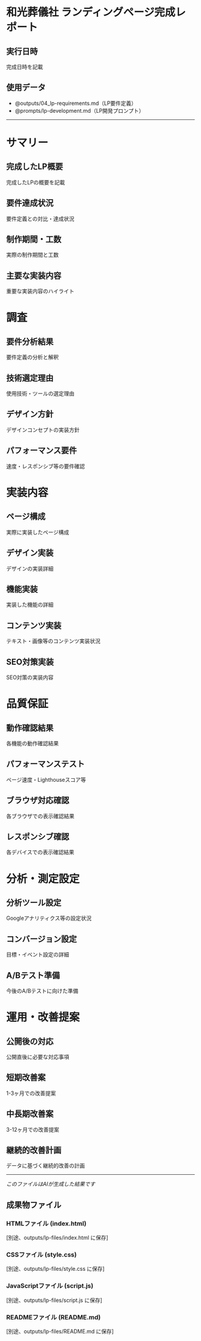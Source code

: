 # 和光葬儀社 ランディングページ完成レポート

## 実行日時
<!-- TODO_EXECUTION_DATE -->
完成日時を記載
<!-- /TODO_EXECUTION_DATE -->

## 使用データ
- @outputs/04_lp-requirements.md（LP要件定義）
- @prompts/lp-development.md（LP開発プロンプト）

---

# サマリー

## 完成したLP概要
<!-- TODO_LP_OVERVIEW -->
完成したLPの概要を記載
<!-- /TODO_LP_OVERVIEW -->

## 要件達成状況
<!-- TODO_REQUIREMENTS_STATUS -->
要件定義との対比・達成状況
<!-- /TODO_REQUIREMENTS_STATUS -->

## 制作期間・工数
<!-- TODO_PRODUCTION_PERIOD -->
実際の制作期間と工数
<!-- /TODO_PRODUCTION_PERIOD -->

## 主要な実装内容
<!-- TODO_MAIN_IMPLEMENTATIONS -->
重要な実装内容のハイライト
<!-- /TODO_MAIN_IMPLEMENTATIONS -->

# 調査

## 要件分析結果
<!-- TODO_REQUIREMENTS_ANALYSIS -->
要件定義の分析と解釈
<!-- /TODO_REQUIREMENTS_ANALYSIS -->

## 技術選定理由
<!-- TODO_TECHNOLOGY_SELECTION -->
使用技術・ツールの選定理由
<!-- /TODO_TECHNOLOGY_SELECTION -->

## デザイン方針
<!-- TODO_DESIGN_POLICY -->
デザインコンセプトの実装方針
<!-- /TODO_DESIGN_POLICY -->

## パフォーマンス要件
<!-- TODO_PERFORMANCE_REQUIREMENTS -->
速度・レスポンシブ等の要件確認
<!-- /TODO_PERFORMANCE_REQUIREMENTS -->

# 実装内容

## ページ構成
<!-- TODO_PAGE_IMPLEMENTATION -->
実際に実装したページ構成
<!-- /TODO_PAGE_IMPLEMENTATION -->

## デザイン実装
<!-- TODO_DESIGN_IMPLEMENTATION -->
デザインの実装詳細
<!-- /TODO_DESIGN_IMPLEMENTATION -->

## 機能実装
<!-- TODO_FEATURE_IMPLEMENTATION -->
実装した機能の詳細
<!-- /TODO_FEATURE_IMPLEMENTATION -->

## コンテンツ実装
<!-- TODO_CONTENT_IMPLEMENTATION -->
テキスト・画像等のコンテンツ実装状況
<!-- /TODO_CONTENT_IMPLEMENTATION -->

## SEO対策実装
<!-- TODO_SEO_IMPLEMENTATION -->
SEO対策の実装内容
<!-- /TODO_SEO_IMPLEMENTATION -->

# 品質保証

## 動作確認結果
<!-- TODO_FUNCTIONAL_TEST -->
各機能の動作確認結果
<!-- /TODO_FUNCTIONAL_TEST -->

## パフォーマンステスト
<!-- TODO_PERFORMANCE_TEST -->
ページ速度・Lighthouseスコア等
<!-- /TODO_PERFORMANCE_TEST -->

## ブラウザ対応確認
<!-- TODO_BROWSER_COMPATIBILITY -->
各ブラウザでの表示確認結果
<!-- /TODO_BROWSER_COMPATIBILITY -->

## レスポンシブ確認
<!-- TODO_RESPONSIVE_TEST -->
各デバイスでの表示確認結果
<!-- /TODO_RESPONSIVE_TEST -->

# 分析・測定設定

## 分析ツール設定
<!-- TODO_ANALYTICS_SETUP -->
Googleアナリティクス等の設定状況
<!-- /TODO_ANALYTICS_SETUP -->

## コンバージョン設定
<!-- TODO_CONVERSION_SETUP -->
目標・イベント設定の詳細
<!-- /TODO_CONVERSION_SETUP -->

## A/Bテスト準備
<!-- TODO_ABTEST_PREPARATION -->
今後のA/Bテストに向けた準備
<!-- /TODO_ABTEST_PREPARATION -->

# 運用・改善提案

## 公開後の対応
<!-- TODO_POST_LAUNCH -->
公開直後に必要な対応事項
<!-- /TODO_POST_LAUNCH -->

## 短期改善案
<!-- TODO_SHORT_TERM_IMPROVEMENTS -->
1-3ヶ月での改善提案
<!-- /TODO_SHORT_TERM_IMPROVEMENTS -->

## 中長期改善案
<!-- TODO_LONG_TERM_IMPROVEMENTS -->
3-12ヶ月での改善提案
<!-- /TODO_LONG_TERM_IMPROVEMENTS -->

## 継続的改善計画
<!-- TODO_CONTINUOUS_IMPROVEMENT -->
データに基づく継続的改善の計画
<!-- /TODO_CONTINUOUS_IMPROVEMENT -->

---
*このファイルはAIが生成した結果です*

## 成果物ファイル

### HTMLファイル (index.html)
[別途、outputs/lp-files/index.html に保存]

### CSSファイル (style.css)  
[別途、outputs/lp-files/style.css に保存]

### JavaScriptファイル (script.js)
[別途、outputs/lp-files/script.js に保存]

### READMEファイル (README.md)
[別途、outputs/lp-files/README.md に保存] 